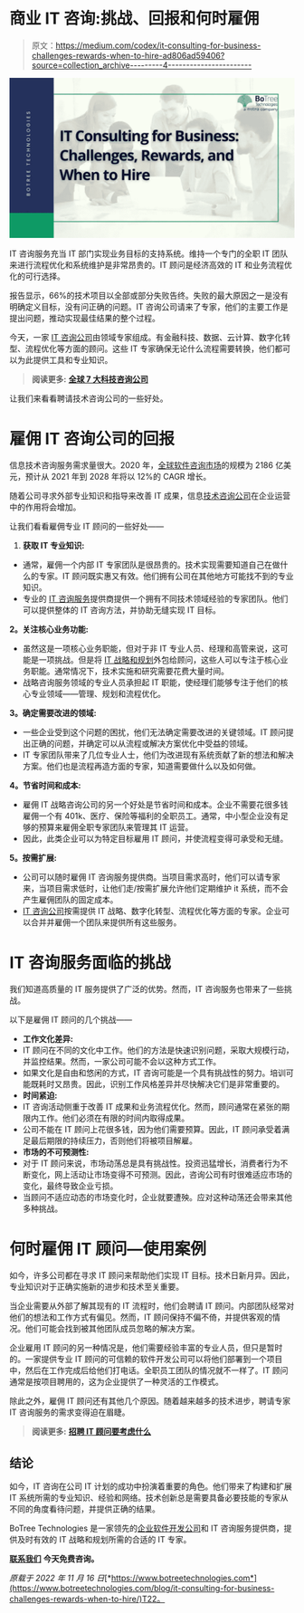 # 商业 IT 咨询:挑战、回报和何时雇佣

> 原文：<https://medium.com/codex/it-consulting-for-business-challenges-rewards-when-to-hire-ad806ad59406?source=collection_archive---------4----------------------->

[![](img/8171c6f4688249d40d0224b41ac4eae7.png)](https://www.botreetechnologies.com/blog/it-consulting-for-business-challenges-rewards-when-to-hire/)

IT 咨询服务充当 IT 部门实现业务目标的支持系统。维持一个专门的全职 IT 团队来进行流程优化和系统维护是非常昂贵的。IT 顾问是经济高效的 IT 和业务流程优化的可行选择。

报告显示，66%的技术项目以全部或部分失败告终。失败的最大原因之一是没有明确定义目标，没有问正确的问题。IT 咨询公司请来了专家，他们的主要工作是提出问题，推动实现最佳结果的整个过程。

今天，一家 [IT 咨询公司](https://www.tntra.io/)由领域专家组成。有金融科技、数据、云计算、数字化转型、流程优化等方面的顾问。这些 IT 专家确保无论什么流程需要转换，他们都可以为此提供工具和专业知识。

> **阅读更多:** [**全球 7 大科技咨询公司**](https://www.botreetechnologies.com/blog/top-technology-consulting-companies/)

让我们来看看聘请技术咨询公司的一些好处。

# 雇佣 IT 咨询公司的回报

信息技术咨询服务需求量很大。2020 年，[全球软件咨询市场](https://www.grandviewresearch.com/industry-analysis/software-consulting-market)的规模为 2186 亿美元，预计从 2021 年到 2028 年将以 12%的 CAGR 增长。

随着公司寻求外部专业知识和指导来改善 IT 成果，信息[技术咨询公司](https://www.tntra.io/technology-consulting)在企业运营中的作用将会增加。

让我们看看雇佣专业 IT 顾问的一些好处——

1.  **获取 IT 专业知识:**

*   通常，雇佣一个内部 IT 专家团队是很昂贵的。技术实现需要知道自己在做什么的专家。IT 顾问既实惠又有效。他们拥有公司在其他地方可能找不到的专业知识。
*   专业的 [IT 咨询服务](https://www.botreetechnologies.com/it-consulting-services)提供商提供一个拥有不同技术领域经验的专家团队。他们可以提供整体的 IT 咨询方法，并协助无缝实现 IT 目标。

**2。关注核心业务功能:**

*   虽然这是一项核心业务职能，但对于非 IT 专业人员、经理和高管来说，这可能是一项挑战。但是将 [IT 战略和规划](https://www.botreetechnologies.com/blog/it-strategy-challenges/)外包给顾问，这些人可以专注于核心业务职能。通常情况下，技术实施和研究需要花费大量时间。
*   战略咨询服务领域的专业人员承担起 IT 职能，使经理们能够专注于他们的核心专业领域——管理、规划和流程优化。

**3。确定需要改进的领域:**

*   一些企业受到这个问题的困扰，他们无法确定需要改进的关键领域。IT 顾问提出正确的问题，并确定可以从流程或解决方案优化中受益的领域。
*   IT 专家团队带来了几位专业人士，他们为改进现有系统贡献了新的想法和解决方案。他们也是流程再造方面的专家，知道需要做什么以及如何做。

**4。节省时间和成本:**

*   雇佣 IT 战略咨询公司的另一个好处是节省时间和成本。企业不需要花很多钱雇佣一个有 401k、医疗、保险等福利的全职员工。通常，中小型企业没有足够的预算来雇佣全职专家团队来管理其 IT 运营。
*   因此，此类企业可以为特定目标雇用 IT 顾问，并使流程变得可承受和无缝。

**5。按需扩展:**

*   公司可以随时雇佣 IT 咨询服务提供商。当项目需求高时，他们可以请专家来，当项目需求低时，让他们走/按需扩展允许他们定期维护 it 系统，而不会产生雇佣团队的固定成本。
*   [IT 咨询公司](https://www.botreetechnologies.com/blog/it-consulting-firms-to-help-digital-transformation/)按需提供 IT 战略、数字化转型、流程优化等方面的专家。企业可以合并并雇佣一个团队来提供所有这些服务。

# IT 咨询服务面临的挑战

我们知道高质量的 IT 服务提供了广泛的优势。然而，IT 咨询服务也带来了一些挑战。

以下是雇佣 IT 顾问的几个挑战——

*   **工作文化差异:**
*   IT 顾问在不同的文化中工作。他们的方法是快速识别问题，采取大规模行动，并监控结果。然而，一家公司可能不会以这种方式工作。
*   如果文化是自由和悠闲的方式，IT 咨询可能是一个具有挑战性的努力。培训可能既耗时又昂贵。因此，识别工作风格差异并尽快解决它们是非常重要的。
*   **时间紧迫:**
*   IT 咨询活动侧重于改善 IT 成果和业务流程优化。然而，顾问通常在紧张的期限内工作。他们必须在有限的时间内取得成果。
*   公司不能在 IT 顾问上花很多钱，因为他们需要预算。因此，IT 顾问承受着满足最后期限的持续压力，否则他们将被项目解雇。
*   **市场的不可预测性:**
*   对于 IT 顾问来说，市场动荡总是具有挑战性。投资迅猛增长，消费者行为不断变化，网上活动让市场变得不可预测。因此，咨询公司有时很难适应市场的变化，最终导致企业亏损。
*   当顾问不适应动态的市场变化时，企业就要遭殃。应对这种动荡还会带来其他多种挑战。

# 何时雇佣 IT 顾问—使用案例

如今，许多公司都在寻求 IT 顾问来帮助他们实现 IT 目标。技术日新月异。因此，专业知识对于正确实施新的进步和技术至关重要。

当企业需要从外部了解其现有的 IT 流程时，他们会聘请 IT 顾问。内部团队经常对他们的想法和工作方式有偏见。然而，IT 顾问保持不偏不倚，并提供客观的情况。他们可能会找到被其他团队成员忽略的解决方案。

企业雇用 IT 顾问的另一种情况是，他们需要经验丰富的专业人员，但只是暂时的。一家提供专业 IT 顾问的可信赖的软件开发公司可以将他们部署到一个项目中，然后在工作完成后给他们打电话。全职员工团队的情况就不一样了。IT 顾问通常是按项目聘用的，这为企业提供了一种灵活的工作模式。

除此之外，雇佣 IT 顾问还有其他几个原因。随着越来越多的技术进步，聘请专家 IT 咨询服务的需求变得迫在眉睫。

> **阅读更多:** [**招聘 IT 顾问要考虑什么**](https://www.botreetechnologies.com/blog/what-to-consider-while-hiring-an-it-consultant/)

## 结论

如今，IT 咨询在公司 IT 计划的成功中扮演着重要的角色。他们带来了构建和扩展 IT 系统所需的专业知识、经验和网络。技术创新总是需要具备必要技能的专家从不同的角度看待问题，并提供正确的结果。

BoTree Technologies 是一家领先的[企业软件开发公司](https://www.botreetechnologies.com/enterprise-software-development-company)和 IT 咨询服务提供商，提供及时有效的 IT 战略和规划所需的合适的 IT 专家。

[**联系我们**](https://www.botreetechnologies.com/contact) **今天免费咨询。**

*原载于 2022 年 11 月 16 日*[*https://www.botreetechnologies.com*](https://www.botreetechnologies.com/blog/it-consulting-for-business-challenges-rewards-when-to-hire/)T22。